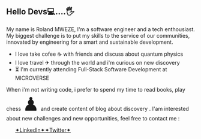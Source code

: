   
   ## Hello Devs💻....🖐

My name is Roland MWEZE, I'm a software engineer and a tech enthousiast.<br>
My biggest challenge is to put my skills to the service of our communities, innovated by engineering for a smart and sustainable development.

  <ul>
   <li>I love take cofee &#9749; with friends and discuss about quantum physics</li>
   <li>I love travel ✈ through the world and i'm curious on new discovery</li>
   <li> &#9203; I'm currently attending Full-Stack Software Development at MICROVERSE  </li>
  </ul> 
  
When i'm not writing code, i prefer to spend my time to read books, play chess <span style='font-size:50px;'>&#9823;</span> and create content of blog about discovery .
I'am interested about new challenges and new opportunities, feel free to contact me :

<ul>       <a href="https://www.linkedin.com/in/roland-n-mweze-8b1045189/">✦LinkedIn✦</a><a href="https://twitter.com/ManfulMwez">✦Twitter✦ </a></ul>

  
